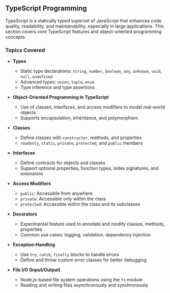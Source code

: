 ## TypeScript Programming

TypeScript is a statically typed superset of JavaScript that enhances code quality, readability, and maintainability, especially in large applications. This section covers core TypeScript features and object-oriented programming concepts.

### Topics Covered

- **Types**
  - Static type declarations: `string`, `number`, `boolean`, `any`, `unknown`, `void`, `null`, `undefined`
  - Advanced types: `union`, `tuple`, `enum`
  - Type inference and type assertions

- **Object-Oriented Programming in TypeScript**
  - Use of classes, interfaces, and access modifiers to model real-world objects
  - Supports encapsulation, inheritance, and polymorphism

- **Classes**
  - Define classes with `constructor`, methods, and properties
  - `readonly`, `static`, `private`, `protected`, and `public` members

- **Interfaces**
  - Define contracts for objects and classes
  - Support optional properties, function types, index signatures, and extensions

- **Access Modifiers**
  - `public`: Accessible from anywhere  
  - `private`: Accessible only within the class  
  - `protected`: Accessible within the class and its subclasses

- **Decorators**
  - Experimental feature used to annotate and modify classes, methods, properties
  - Common use cases: logging, validation, dependency injection

- **Exception Handling**
  - Use `try`, `catch`, `finally` blocks to handle errors
  - Define and throw custom error classes for better debugging
    
- **File I/O (Input/Output)**
  - Node.js-based file system operations using the `fs` module
  - Reading and writing files asynchronously and synchronously

